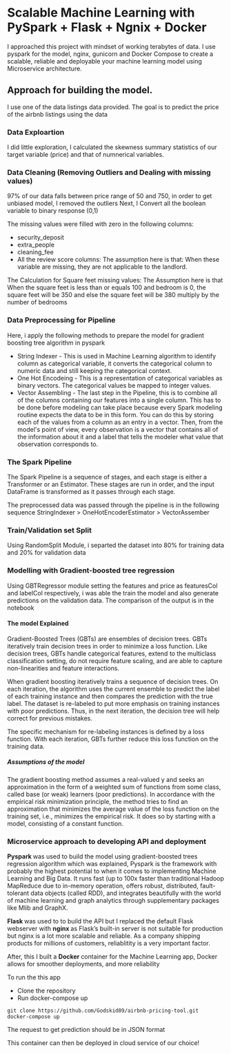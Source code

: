 # Scalable Machine Learning with PySpark + Flask + Ngnix + Docker

I approached this project with mindset of working terabytes of data. I use pyspark for the model, nginx, gunicorn and Docker Compose to create a scalable, reliable and deployable your machine learning model using Microservice architecture.

## Approach for building the model.
I use one of the data listings data provided. The goal is to predict the price of the airbnb listings using the data 

### Data Exploartion
I did little exploration, I calculated the skewness summary statistics of our target variable (price) and that of numnerical variables.

### Data Cleaning (Removing Outliers and Dealing with missing values)
97% of our data falls between price range of 50 and 750, in order to get unbiased model, I removed the outliers
Next, I Convert all the boolean variable to binary response (0,1)

The missing values were filled with zero in the following columns:
- security_deposit
- extra_people
- cleaning_fee
- All the review score columns: The assumption here is that: When these variable are missing, they are not applicable to the landlord.

The Calculation for Square feet missing values: The Assumption here is that When the square feet is less than or equals 100 and bedroom is 0, the square feet will be 350 and else the square feet will be 380 multiply by the number of bedrooms

### Data Preprocessing for Pipeline

Here, i apply the following methods to prepare the model for gradient boosting tree algorithm in pyspark

- String Indexer - This is used in Machine Learning algorithm to identify column as categorical variable, it converts the categorical column to numeric data and still keeping the categorical context.
- One Hot Encodeing - This is a representation of categorical variables as binary vectors. The categorical values be mapped to integer values.
- Vector Assembling - The last step in the Pipeline, this is to combine all of the columns containing our features into a single column. This has to be done before modeling can take place because every Spark modeling routine expects the data to be in this form. You can do this by storing each of the values from a column as an entry in a vector. Then, from the model's point of view, every observation is a vector that contains all of the information about it and a label that tells the modeler what value that observation corresponds to.

### The Spark Pipeline
The Spark Pipeline is a sequence of stages, and each stage is either a Transformer or an Estimator. These stages are run in order, and the input DataFrame is transformed as it passes through each stage.

The preprocessed data was passed through the pipeline is in the following sequence StringIndexer > OneHotEncoderEstimator > VectorAssember

### Train/Validation set Split
Using RandomSplit Module, i separted the dataset into 80% for training data and 20% for validation data

### Modelling with Gradient-boosted tree regression
Using GBTRegressor module setting the features and price as featuresCol and labelCol respectively, i was able the train the model and also generate predictions on the validation data. The comparison of the output is in the notebook

#### The model Explained
Gradient-Boosted Trees (GBTs) are ensembles of decision trees. GBTs iteratively train decision trees in order to minimize a loss function. Like decision trees, GBTs handle categorical features, extend to the multiclass classification setting, do not require feature scaling, and are able to capture non-linearities and feature interactions.

When gradient boosting iteratively trains a sequence of decision trees. On each iteration, the algorithm uses the current ensemble to predict the label of each training instance and then compares the prediction with the true label. The dataset is re-labeled to put more emphasis on training instances with poor predictions. Thus, in the next iteration, the decision tree will help correct for previous mistakes.

The specific mechanism for re-labeling instances is defined by a loss function. With each iteration, GBTs further reduce this loss function on the training data.

##### Assumptions of the model
The gradient boosting method assumes a real-valued y and seeks an approximation in the form of a weighted sum of functions from some class, called base (or weak) learners (poor predictions).
In accordance with the empirical risk minimization principle, the method tries to find an approximation that minimizes the average value of the loss function on the training set, i.e., minimizes the empirical risk. It does so by starting with a model, consisting of a constant function. 

### Microservice approach to developing API and deployment

<b> Pyspark </b> was used to build the model using gradient-boosted trees regression algorithm which was explained, Pyspark is the framework with probably the highest potential to when it comes to implementing Machine Learning and Big Data. It runs fast (up to 100x faster than traditional Hadoop MapReduce due to in-memory operation, offers robust, distributed, fault-tolerant data objects (called RDD), and integrates beautifully with the world of machine learning and graph analytics through supplementary packages like Mlib and GraphX.

<b> Flask </b> was used to to build the API but I replaced the default Flask webserver with <b> nginx </b> as Flask’s built-in server is not suitable for production but nginx is a lot more scalable and reliable. As a company shipping products for millions of customers, reliablitity is a very important factor.

After, this I built a <b> Docker </b> container for the Machine Learning app, Docker allows for smoother deployments, and more reliability

To run the this app

- Clone the repository 
- Run docker-compose up

```
git clone https://github.com/Godskid89/airbnb-pricing-tool.git
docker-compose up
```

The request to get prediction should be in JSON format

This container can then be  deployed in cloud service of our choice!

